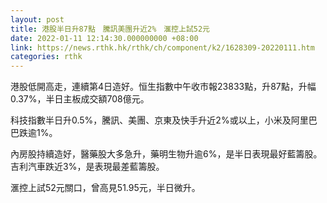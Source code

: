 ```yaml
---
layout: post
title: 港股半日升87點　騰訊美團升近2%　滙控上試52元
date: 2022-01-11 12:14:30.000000000 +08:00
link: https://news.rthk.hk/rthk/ch/component/k2/1628309-20220111.htm
categories: rthk
---
```


港股低開高走，連續第4日造好。恒生指數中午收市報23833點，升87點，升幅0.37%，半日主板成交額708億元。

科技指數半日升0.5%，騰訊、美團、京東及快手升近2%或以上，小米及阿里巴巴跌逾1%。

內房股持續造好，醫藥股大多急升，藥明生物升逾6%，是半日表現最好藍籌股。吉利汽車跌近3%，是表現最差藍籌股。

滙控上試52元關口，曾高見51.95元，半日微升。
